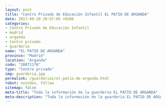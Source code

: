 ```yaml
---
layout: post
title: "Centro Privado de Educación Infantil EL PATIO DE ARGANDA"
date: 2017-09-20 20:57:05 +0200
categories:
- Centro Privado de Educación Infantil
- madrid
- arganda
- Centro privado
- guarderia
name: "EL PATIO DE ARGANDA"
province: "Madrid"
location: "Arganda"
code: "28071176"
type: "Centro privado"
img: guarderia.jpg
permalink: /guarderias/el-patio-de-arganda.html
robot: noindex, follow
sitemap: false
meta-title: "Toda la información de la guardería EL PATIO DE ARGANDA"
meta-description: "Toda la información de la guardería EL PATIO DE ARGANDA"
---
```

